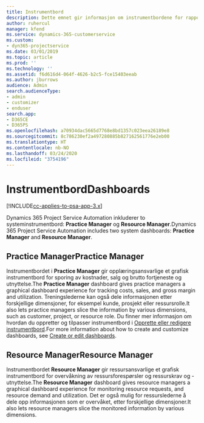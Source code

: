 ```yaml
---
title: Instrumentbord
description: Dette emnet gir informasjon om instrumentbordene for rapportering som er inkludert i Dynamics 365 Project Service Automation.
author: ruhercul
manager: kfend
ms.service: dynamics-365-customerservice
ms.custom:
- dyn365-projectservice
ms.date: 03/01/2019
ms.topic: article
ms.prod: ''
ms.technology: ''
ms.assetid: f6d616d4-064f-4626-b2c5-fce15403eeab
ms.author: jburrows
audience: Admin
search.audienceType:
- admin
- customizer
- enduser
search.app:
- D365CE
- D365PS
ms.openlocfilehash: a70934dac5665d7768e8bd1357c023eea26189e8
ms.sourcegitcommit: 8c786230ef2a497280885b827162561776e2eb00
ms.translationtype: HT
ms.contentlocale: nb-NO
ms.lasthandoff: 03/24/2020
ms.locfileid: "3754196"
---
```

# <a name="dashboards"></a><span data-ttu-id="253f0-103">Instrumentbord</span><span class="sxs-lookup"><span data-stu-id="253f0-103">Dashboards</span></span>

[!INCLUDE[cc-applies-to-psa-app-3.x](../includes/cc-applies-to-psa-app-3x.md)]

<span data-ttu-id="253f0-104">Dynamics 365 Project Service Automation inkluderer to systeminstrumentbord: **Practice Manager** og **Resource Manager**.</span><span class="sxs-lookup"><span data-stu-id="253f0-104">Dynamics 365 Project Service Automation includes two system dashboards: **Practice Manager** and **Resource Manager**.</span></span>

## <a name="practice-manager"></a><span data-ttu-id="253f0-105">Practice Manager</span><span class="sxs-lookup"><span data-stu-id="253f0-105">Practice Manager</span></span> 

<span data-ttu-id="253f0-106">Instrumentbordet i **Practice Manager** gir opplæringsansvarlige et grafisk instrumentbord for sporing av kostnader, salg og brutto fortjeneste og utnyttelse.</span><span class="sxs-lookup"><span data-stu-id="253f0-106">The **Practice Manager** dashboard gives practice managers a graphical dashboard experience for tracking costs, sales, and gross margin and utilization.</span></span> <span data-ttu-id="253f0-107">Treningslederne kan også dele informasjonen etter forskjellige dimensjoner, for eksempel kunde, prosjekt eller ressursrolle.</span><span class="sxs-lookup"><span data-stu-id="253f0-107">It also lets practice managers slice the information by various dimensions, such as customer, project, or resource role.</span></span> <span data-ttu-id="253f0-108">Du finner mer informasjon om hvordan du oppretter og tilpasser instrumentbord i [Opprette eller redigere instrumentbord](../customize/create-edit-dashboards.md).</span><span class="sxs-lookup"><span data-stu-id="253f0-108">For more information about how to create and customize dashboards, see [Create or edit dashboards](../customize/create-edit-dashboards.md).</span></span>

## <a name="resource-manager"></a><span data-ttu-id="253f0-109">Resource Manager</span><span class="sxs-lookup"><span data-stu-id="253f0-109">Resource Manager</span></span> 

<span data-ttu-id="253f0-110">Instrumentbordet **Resource Manager** gir ressursansvarlige et grafisk instrumentbord for overvåkning av ressursforespørsler og ressurskrav og -utnyttelse.</span><span class="sxs-lookup"><span data-stu-id="253f0-110">The **Resource Manager** dashboard gives resource managers a graphical dashboard experience for monitoring resource requests, and resource demand and utilization.</span></span> <span data-ttu-id="253f0-111">Det er også mulig for ressurslederne å dele opp informasjonen som er overvåket, etter forskjellige dimensjoner.</span><span class="sxs-lookup"><span data-stu-id="253f0-111">It also lets resource managers slice the monitored information by various dimensions.</span></span>
